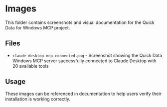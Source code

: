 # Images

This folder contains screenshots and visual documentation for the Quick Data for Windows MCP project.

## Files

- `claude-desktop-mcp-connected.png` - Screenshot showing the Quick Data Windows MCP server successfully connected to Claude Desktop with 20 available tools

## Usage

These images can be referenced in documentation to help users verify their installation is working correctly.